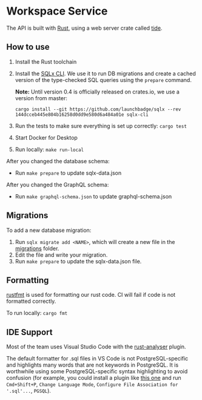 # Workspace Service

The API is built with [Rust](https://www.rust-lang.org/), using a web server crate called [tide](https://github.com/http-rs/tide).

## How to use

1. Install the Rust toolchain

1. Install the [SQLx CLI](https://github.com/launchbadge/sqlx/tree/master/sqlx-cli). We use it to run DB migrations and create a cached version of the type-checked SQL queries using the `prepare` command.

   **Note:** Until version 0.4 is officially released on crates.io, we use a version from master:

   ```console
   cargo install --git https://github.com/launchbadge/sqlx --rev 144dcceb445e804b16258d0dd9e580d6a484a01e sqlx-cli
   ```

1. Run the tests to make sure everything is set up correctly: `cargo test`

1. Start Docker for Desktop

1. Run locally: `make run-local`

After you changed the database schema:

- Run `make prepare` to update sqlx-data.json

After you changed the GraphQL schema:

- Run `make graphql-schema.json` to update graphql-schema.json

## Migrations

To add a new database migration:

1. Run `sqlx migrate add <NAME>`, which will create a new file in the [migrations](./migrations) folder.
1. Edit the file and write your migration.
1. Run `make prepare` to update the sqlx-data.json file.

## Formatting

[rustfmt](https://github.com/rust-lang/rustfmt) is used for formatting our rust code. CI will fail if code is not formatted correctly.

To run locally: `cargo fmt`

## IDE Support

Most of the team uses Visual Studio Code with the [rust-analyser](https://marketplace.visualstudio.com/items?itemName=matklad.rust-analyzer) plugin.

The default formatter for .sql files in VS Code is not PostgreSQL-specific and highlights many words that are not keywords in PostgreSQL. It is worthwhile using some PostgreSQL-specific syntax highlighting to avoid confusion (for example, you could install a plugin like [this one](https://marketplace.visualstudio.com/items?itemName=JPTarquino.postgresql) and run `Cmd+Shift+P`, `Change Language Mode`, `Configure File Association for '.sql'...`, `PGSQL`).
